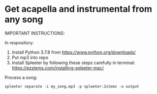 # Get acapella and instrumental from any song

IMPORTANT INSTRUCTIONS:

In respository:

1. Install Python 3.7.8 from https://www.python.org/downloads/
2. Put mp3 into repo
3. Install Spleeter by following these steps carefully in terminal: https://ezstems.com/installing-spleeter-mac/

Process a song:

`spleeter separate -i my_song.mp3 -p spleeter:2stems -o output`




